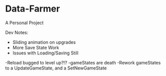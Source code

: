 # Data-Farmer

A Personal Project

Dev Notes:

- Sliding animation on upgrades
- More Save State Work
- Issues with Loading/Saving Still

-Reload bugged to level up?!?
-gameStates are death
-Rework gameStates to a UpdateGameState, and a SetNewGameState